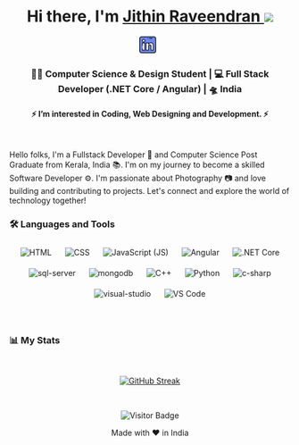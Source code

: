<!--
**** is a ✨ _special_ ✨ repository because its `README.md` (this file) appears on your GitHub profile.

Here are some ideas to get you started:

- 🔭 I’m currently working on ...
- 🌱 I’m currently learning ...
- 👯 I’m looking to collaborate on ...
- 🤔 I’m looking for help with ...
- 💬 Ask me about ...
- 📫 How to reach me: ...
- 😄 Pronouns: ...
- ⚡ Fun fact: ...
-->

<div align="center">
   <h1>Hi there, I'm <a href="https://github.com/jithinjjsr/">Jithin Raveendran </a><img src="https://media.giphy.com/media/hvRJCLFzcasrR4ia7z/giphy.gif" width="25px"></h1>
</div>

<p align="center">
   <a href="https://www.linkedin.com/in/jithinjjsr/"><img height="30" src="https://raw.githubusercontent.com/8bithemant/8bithemant/master/linkedin.png?raw=true"></a>&nbsp;&nbsp;
<!--    <a href="https://twitter.com/"><img height="30" src="https://img.freepik.com/free-vector/new-2023-twitter-x-logo-black-background_1017-45423.jpg"></a> -->
</p>

<div align="center">
   <h3> 👩‍💻 Computer Science & Design Student | 💻 Full Stack Developer (.NET Core / Angular) | 🛸 India  </h3>
   <h4>⚡ I’m interested in Coding, Web Designing and Development. ⚡</h4>
</div>

<br>

<p>
Hello folks, I'm a Fullstack Developer 🚀 and Computer Science Post Graduate from Kerala, India 📚. I'm on my journey to become a skilled Software Developer ⚙️. I'm passionate about Photography 📷 and love building and contributing to projects. Let's connect and explore the world of technology together!
   
 </a>
</p>
<!-- 🔗 To know more about me, you can check out my <a href="https://hanzalahwaheed.github.io/my-portfolio/"> **Portfolio Website** -->

### 🛠️ Languages and Tools
<p align="center">
  <img src="https://img.icons8.com/color/96/000000/html-5.png" alt="HTML" style="margin: 10px;">
  <img src="https://img.icons8.com/color/96/000000/css3.png" alt="CSS" style="margin: 10px;">
  <img src="https://img.icons8.com/color/96/000000/javascript.png" alt="JavaScript (JS)" style="margin: 10px;">
  <img src="https://icons8.com/icon/QfSxyIQo0t7V/angular" alt="Angular" style="margin: 10px;"/>
  <img src="https://icons8.com/icon/z2gsPTsahvBW/dot-net" alt=".NET Core" style="margin: 10px;"/>
   <img src="https://icons8.com/icon/JREKfp1O3b8G/sql-server" alt="sql-server" style="margin: 10px;"/>
   <img  src="https://img.icons8.com/color/96/000000/mongodb.png" alt="mongodb" style="margin: 10px;"/>
  <img src="https://img.icons8.com/color/96/000000/c-plus-plus-logo.png" alt="C++" style="margin: 10px;">
  <img src="https://img.icons8.com/color/96/000000/python.png" alt="Python" style="margin: 10px;">
   <img src="https://icons8.com/icon/55204/c-sharp-logo" alt="c-sharp" style="margin: 10px;"/>
   <img src="https://icons8.com/icon/y7WGoWNuIWac/visual-studio" alt="visual-studio" style="margin: 10px;"/>
  <img src="https://img.icons8.com/color/96/000000/visual-studio-code-2019.png" alt="VS Code" style="margin: 10px;">
</p>
<br>

### 📊 My Stats 
<br><div align="center">

[![GitHub Streak](https://github-readme-streak-stats-dun-ten.vercel.app?user=jithinjjsr&theme=radical&hide_border=true)](https://git.io/streak-stats)

</div>
<br>


<!--  
<div align="center">

<p align="center">💙 If you like my projects, Give them ⭐ and Share them!</p>
 -->
<div align="center">
  
![Visitor Badge](https://visitor-badge.laobi.icu/badge?page_id=jithinjjsr.visitor-badge&left_color=Purple&right_color=#e754808)  

</div>

<p align="center">Made with ❤️ in India</p>
